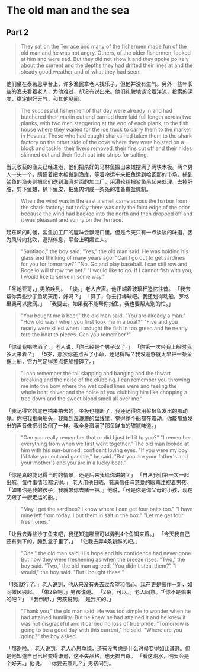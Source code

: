 # The old man and the sea
## Part 2
>They sat on the Terrace and many of the fishermen made fun of the old man and he was not angry. Others, of the older fishermen, looked at him and were sad. But they did not show it and they spoke politely about the current and the depths they had drifted their lines at and the steady good weather and of what they had seen.

他们坐在泰若思平台上，许多渔民拿老人找乐子，但他并没有生气。另外一些年长些的渔夫看着老人，为他难过，却没有说出来。他们礼貌地谈论着洋流，投索的深度，稳定的好天气，和其他见闻。

>The successful fishermen of that day were already in and had butchered their marlin out and carried them laid full length across two planks, with two men staggering at the end of each plank, to the fish house where they waited for the ice truck to carry them to the market in Havana. Those who had caught sharks had taken them to the shark factory on the other side of the cove where they were hoisted on a block and tackle, their livers removed, their fins cut off and their hides skinned out and their flesh cut into strips for salting.

当天收获的渔夫已经进港，他们把杀好的马林鱼搬出来摊摆满了两块木板。两个男人一头一个，蹒跚着把木板搬到渔库，等着冷运车来把鱼运到哈瓦那的市场。捕到鲨鱼的渔夫则把它们送到海湾对面的加工厂，用滑轮组把鲨鱼吊起来处理。去掉肝脏，剪下鱼翅，扒下鱼皮，把鱼肉切成一条条的准备撒盐腌制。


>When the wind was in the east a smell came across the harbor from the shark factory; but today there was only the faint edge of the odor because the wind had backed into the north and then dropped off and it was pleasant and sunny on the Terrace.

起东风的时候，鲨鱼加工厂的腥味会飘港口里。但是今天只有一点淡淡的味道，因为风转向北吹，逐渐停息，平台上明媚宜人。



>"Santiago," the boy said. "Yes," the old man said. He was holding his glass and thinking of many years ago. "Can I go out to get sardines for you for tomorrow?" "No. Go and play baseball. I can still row and Rogelio will throw the net." "I would like to go. If I cannot fish with you, I would like to serve in some way."

「圣地亚哥，」男孩唤到。
「诶。」老人应声。他正端着玻璃杯追忆往昔。
「我去帮你弄些沙丁鱼明天用，好吗？」
「算了，你去打棒球吧。我还划得动船，罗格里奥可以撒网。」
「我要去。如果我不能帮你捕鱼，我也要帮点别的忙。」

>"You bought me a beer," the old man said. "You are already a man." "How old was I when you first took me in a boat?" "Five and you nearly were killed when I brought the fish in too green and he nearly tore the boat to pieces. Can you remember?"

「你请我喝啤酒了，」老人说，「你已经是个男子汉了。」
「你第一次带我上船时我多大来着？」
「5岁，那次你差点丢了小命，还记得吗？我没遛够就太早把一条鱼拖上船，它力气足得差点把船撞碎了。」

>"I can remember the tail slapping and banging and the thwart breaking and the noise of the clubbing. I can remember you throwing me into the bow where the wet coiled lines were and feeling the whole boat shiver and the noise of you clubbing him like chopping a tree down and the sweet blood smell all over me."

「我记得它的尾巴拍来拍去的，坐板也撞断了，我还记得你用桨敲鱼发出的那动静。你把我推向船头，我栽到湿漉漉的盘线里，觉得整个船都在震动。你敲那鱼发出的声音像把树砍倒了一样。我全身溅满了那鱼鲜血的甜腻味道。」

>"Can you really remember that or did I just tell it to you?" "I remember everything from when we first went together." The old man looked at him with his sun-burned, confident loving eyes. "If you were my boy I'd take you out and gamble," he said. "But you are your father's and your mother's and you are in a lucky boat."

「你是真的能记得当时的情景，还是后来我给你讲的？」
「自从我们第一次一起出航，每件事情我都记得。」
老人用他日晒、充满信任与慈爱的眼睛注视着男孩。
「如果你是我的孩子，我就带你去赌一把。」他说，「可是你是你父母的小孩，现在又跟了一艘走运的船。」

>"May I get the sardines? I know where I can get four baits too." "I have mine left from today. I put them in salt in the box." "Let me get four fresh ones."

「让我去弄些沙丁鱼来吧，我还知道哪里可以弄到4个鱼饵来着。」
「今天我自己还有剩下的，腌到盒子里了。」
「让我去弄4条新鲜的吧。」

>"One," the old man said. His hope and his confidence had never gone. But now they were freshening as when the breeze rises. "Two," the boy said. "Two," the old man agreed. "You didn't steal them?" "I would," the boy said. "But I bought these."

「1条就行了。」老人说到，他从来没有失去过希望和信心。现在更是振作一新，如同微风兴起。
「带2条吧。」男孩说道。
「2条，可以。」老人同意。“「你不是偷来的吧？」
「我倒想，」男孩说到，「是我买的。」


>"Thank you," the old man said. He was too simple to wonder when he had attained humility. But he knew he had attained it and he knew it was not disgraceful and it carried no loss of true pride. "Tomorrow is going to be a good day with this current," he said. "Where are you going?" the boy asked.

「那谢啦。」老人说到。老人心思单纯，还有没考虑是什么时候变得如此谦逊。但是他知道自己已经变得谦逊，这不失品格，也无损自尊。
「看这潮水，明天会是个好天。」他说。
「你要去哪儿？」男孩问到。

